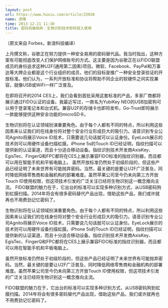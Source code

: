 ```yaml
---
layout: post
url: https://www.huxiu.com/article/25038
name: 虎嗅
time: 2013-12-21 11:30
title: 密码将被抛弃：生物识别技术即将投入使用
---
```

（原文来自 Forbes，新浪科技编译）

上月撰文称，谷歌正在努力提供一种安全易用的密码替代品。我当时指出，这种方案有可能彻底改变人们保护网络账号的方式。这主要是因为谷歌正在以FIDO联盟成员的身份追求这种U2F(通用第二因素)项目。微软、Facebook、PayPal和万事达等大牌企业都是这个行业组织的成员，他们的目标是推广一种安全登录验证的开放标准。他们认为，一系列开放标准和协议将帮助不同企业的软硬件之间实现兼容，就像USB或WiFi一样广泛普及。

在即将召开的2014 CES上，我们会看到首批采用这套标准的产品，多家厂商都将展示通过FIDO认证的设备。我最近写过，一款名为YubiKey NEO的USB加密狗可以用于登录笔记本和台式机。兼容U2F的存储卡也即将发布，Go-Trust即将展示一款能够提供这种安全功能的microSD卡。

生物识别将在认证领域扮演重要角色。由于每个人都有不同的特点，所以利用这些因素来认证我们的在线身份将对整个安全行业形成巨大的吸引力。语音识别专业公司Agnito将展示Voice ID技术，只需要说几句话就可以认证身份。EyeLock展示的技术则可以用硬件设备扫描虹膜。iPhone 5s的Touch ID已经证明，指纹扫描可以提供新的认证渠道，而且十分适合移动设备。指纹识别技术开发商AxisKey、EgisTec、FingerQ和FPC都将在CES上展示兼容FIDO标准的指纹识别器，而且都可以用在智能手机和平板电脑上。 虽然开放标准仍然处于初级阶段的，但这些产品已经证明了未来世界有可能抛弃密码。当然，最关键的是要让U2F广泛普及，同时降低网络零售商和金融机构的部署难度。虽然苹果公司至今仍未向第三方开放Touch ID使用权限，但这项技术引发的广泛关注已经将生物识别这一概念推向主流。 FIDO联盟的魅力在于，它出台的标准可以实现多种识别方式，从USB密码狗到虹膜扫描。2014年将会有很多密码替代产品出现，借助这些产品，我们或许就再也不用费劲记忆密码了。

生物识别将在认证领域扮演重要角色。由于每个人都有不同的特点，所以利用这些因素来认证我们的在线身份将对整个安全行业形成巨大的吸引力。语音识别专业公司Agnito将展示Voice ID技术，只需要说几句话就可以认证身份。EyeLock展示的技术则可以用硬件设备扫描虹膜。iPhone 5s的Touch ID已经证明，指纹扫描可以提供新的认证渠道，而且十分适合移动设备。指纹识别技术开发商AxisKey、EgisTec、FingerQ和FPC都将在CES上展示兼容FIDO标准的指纹识别器，而且都可以用在智能手机和平板电脑上。

虽然开放标准仍然处于初级阶段的，但这些产品已经证明了未来世界有可能抛弃密码。当然，最关键的是要让U2F广泛普及，同时降低网络零售商和金融机构的部署难度。虽然苹果公司至今仍未向第三方开放Touch ID使用权限，但这项技术引发的广泛关注已经将生物识别这一概念推向主流。

FIDO联盟的魅力在于，它出台的标准可以实现多种识别方式，从USB密码狗到虹膜扫描。2014年将会有很多密码替代产品出现，借助这些产品，我们或许就再也不用费劲记忆密码了。

